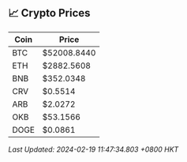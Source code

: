 ## 📈 Crypto Prices

| Coin | Price |
| ---- | ----- |
| BTC | $52008.8440 |
| ETH | $2882.5608 |
| BNB | $352.0348 |
| CRV | $0.5514 |
| ARB | $2.0272 |
| OKB | $53.1566 |
| DOGE | $0.0861 |

_Last Updated: 2024-02-19 11:47:34.803 +0800 HKT_
